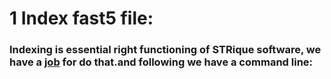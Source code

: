 # 1 Index fast5 file:

### Indexing is essential right functioning of STRique software, we have a [job](STRique_jobs/condor-striqueIndex.job) for do that.and following we have a command line:
```

```
